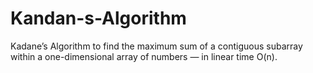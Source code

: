 # Kandan-s-Algorithm
Kadane’s Algorithm to find the maximum sum of a contiguous subarray within a one-dimensional array of numbers — in linear time O(n).
